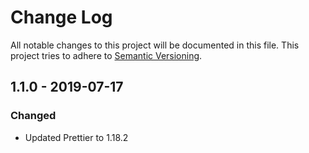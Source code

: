 # Change Log
All notable changes to this project will be documented in this file.
This project tries to adhere to [Semantic Versioning](http://semver.org/).


## 1.1.0 - 2019-07-17
### Changed
- Updated Prettier to 1.18.2
